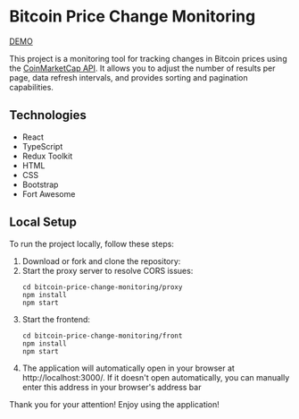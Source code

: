 # Bitcoin Price Change Monitoring

[DEMO](https://oleh-holovnykh.github.io/react_redux-bitcoin-price-monitoring/)

This project is a monitoring tool for tracking changes in Bitcoin prices using the [CoinMarketCap API](https://pro.coinmarketcap.com). It allows you to adjust the number of results per page, data refresh intervals, and provides sorting and pagination capabilities.

## Technologies

- React
- TypeScript
- Redux Toolkit
- HTML
- CSS
- Bootstrap
- Fort Awesome

## Local Setup

To run the project locally, follow these steps:

1. Download or fork and clone the repository:
2. Start the proxy server to resolve CORS issues:
    ```
    cd bitcoin-price-change-monitoring/proxy
    npm install
    npm start
    ```
3. Start the frontend:
    ```
    cd bitcoin-price-change-monitoring/front
    npm install
    npm start
    ```
4. The application will automatically open in your browser at http://localhost:3000/. If it doesn't open automatically, you can manually enter this address in your browser's address bar

Thank you for your attention! Enjoy using the application!
